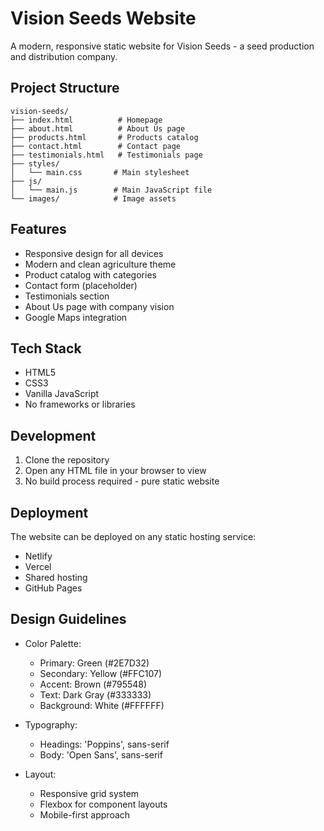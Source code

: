 # Vision Seeds Website

A modern, responsive static website for Vision Seeds - a seed production and distribution company.

## Project Structure

```
vision-seeds/
├── index.html          # Homepage
├── about.html          # About Us page
├── products.html       # Products catalog
├── contact.html        # Contact page
├── testimonials.html   # Testimonials page
├── styles/
│   └── main.css       # Main stylesheet
├── js/
│   └── main.js        # Main JavaScript file
└── images/            # Image assets
```

## Features

- Responsive design for all devices
- Modern and clean agriculture theme
- Product catalog with categories
- Contact form (placeholder)
- Testimonials section
- About Us page with company vision
- Google Maps integration

## Tech Stack

- HTML5
- CSS3
- Vanilla JavaScript
- No frameworks or libraries

## Development

1. Clone the repository
2. Open any HTML file in your browser to view
3. No build process required - pure static website

## Deployment

The website can be deployed on any static hosting service:
- Netlify
- Vercel
- Shared hosting
- GitHub Pages

## Design Guidelines

- Color Palette:
  - Primary: Green (#2E7D32)
  - Secondary: Yellow (#FFC107)
  - Accent: Brown (#795548)
  - Text: Dark Gray (#333333)
  - Background: White (#FFFFFF)

- Typography:
  - Headings: 'Poppins', sans-serif
  - Body: 'Open Sans', sans-serif

- Layout:
  - Responsive grid system
  - Flexbox for component layouts
  - Mobile-first approach 